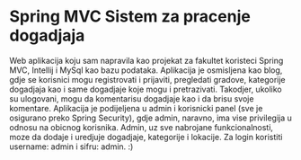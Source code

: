 # Spring MVC Sistem za pracenje dogadjaja
 
Web aplikacija koju sam napravila kao projekat za fakultet koristeci Spring MVC, Intellij i MySql kao bazu podataka. Aplikacija je osmisljena kao blog, gdje se korisnici mogu registrovati i prijaviti, pregledati gradove, kategorije dogadjaja kao i same dogadjaje koje mogu i pretrazivati. Takodjer, ukoliko su ulogovani, mogu da komentarisu dogadjaje kao i da brisu svoje komentare. Aplikacija je podijeljena u admin i korisnicki panel (sve je osigurano preko Spring Security), gdje admin, naravno, ima vise privilegija u odnosu na obicnog korisnika. Admin, uz sve nabrojane funkcionalnosti, moze da dodaje i uredjuje dogadjaje, kategorije i lokacije. Za login koristiti username: admin i sifru: admin. :)
